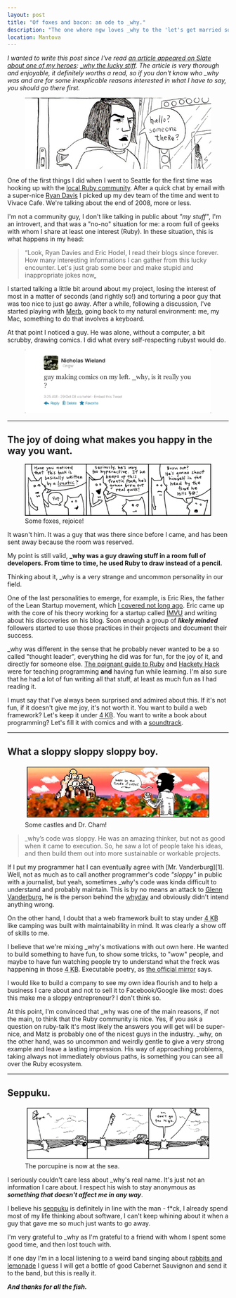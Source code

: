 ```yaml
---
layout: post
title: "Of foxes and bacon: an ode to _why."
description: "The one where ngw loves _why to the 'let's get married soon' level."
location: Mantova
---
```

_I wanted to write this post since I've read [an article appeared on Slate about one of my heroes](http://www.slate.com/articles/technology/technology/2012/03/ruby_ruby_on_rails_and__why_the_disappearance_of_one_of_the_world_s_most_beloved_computer_programmers_.html): [\_why the lucky stiff](http://en.wikipedia.org/wiki/Why_the_lucky_stiff). The article is very thorough and enjoyable, it definitely worths a read, so if you don't know who \_why was and are for some inexplicable reasons interested in what I have to say, you should go there first._

<figure>
  <img src="/images/3/why_himself.jpg" class="border" />
</figure>

One of the first things I did when I went to Seattle for the first time was hooking up with the [local Ruby community](http://www.seattlerb.org/). After a quick chat by email with a super-nice [Ryan Davis](http://zenspider.com) I picked up my dev team of the time and went to Vivace Cafe. We're talking about the end of 2008, more or less.

I'm not a community guy, I don't like talking in public about _"my stuff"_, I'm an introvert, and that was a "no-no" situation for me: a room full of geeks with whom I share at least one interest (Ruby). In these situation, this is what happens in my head:

<blockquote>&ldquo;Look, Ryan Davies and Eric Hodel, I read their blogs since forever. How many interesting informations I can gather from this lucky encounter. Let's just grab some beer and make stupid and inappropriate jokes now&bdquo;</blockquote>

I started talking a little bit around about my project, losing the interest of most in a matter of seconds (and rightly so!) and torturing a poor guy that was too nice to just go away. After a while, following a discussion, I've started playing with [Merb](http://www.merbivore.com/), going back to my natural environment: me, my Mac, something to do that involves a keyboard.

At that point I noticed a guy. He was alone, without a computer, a bit scrubby, drawing comics. I did what every self-respecting rubyst would do.

<figure>
  <img src="/images/3/why_is_it_you.jpg" />
</figure>

***

## The joy of doing what makes you happy in the way you want. ##

<figure>
  <img src="/images/3/foxes.jpg" />
	<figcaption>Some foxes, rejoice!</figcaption>
</figure>

It wasn't him. It was a guy that was there since before I came, and has been sent away because the room was reserved. 

My point is still valid, **\_why was a guy drawing stuff in a room full of developers. From time to time, he used Ruby to draw instead of a pencil.**

Thinking about it, \_why is a very strange and uncommon personality in our field.

One of the last personalities to emerge, for example, is Eric Ries, the father of the Lean Startup movement, which [I covered not long ago](http://nofeed.org/2012/03/08/product-management-is-dead-long-live-to-product-management.html). Eric came up with the core of his theory working for a startup called [IMVU](http://www.imvu.com/) and writing about his discoveries on his blog. Soon enough a group of _**likely minded**_ followers started to use those practices in their projects and document their success.

\_why was different in the sense that he probably never wanted to be a so called "thought leader", everything he did was for fun, for the joy of it, and directly for someone else. [The poignant guide to Ruby](http://mislav.uniqpath.com/poignant-guide/book/) and [Hackety Hack](http://hackety.com) were for teaching programming **and** having fun while learning. I'm also sure that he had a lot of fun writing all that stuff, at least as much fun as I had reading it.

I must say that I've always been surprised and admired about this. If it's not fun, if it doesn't give me joy, it's not worth it. You want to build a web framework? Let's keep it under <abbr title="Four kylobytes">4 KB</abbr>. You want to write a book about programming? Let's fill it with comics and with a [soundtrack](http://mislav.uniqpath.com/poignant-guide/soundtrack/).

***

## What a sloppy sloppy sloppy boy.

<figure>
	<img src="/images/3/dr.cham.jpg" />
	<figcaption> Some castles and Dr. Cham!</figcaption>
</figure>

<blockquote cite="http://www.slate.com/articles/technology/technology/2012/03/ruby_ruby_on_rails_and__why_the_disappearance_of_one_of_the_world_s_most_beloved_computer_programmers_.4.html">
_why’s code was sloppy. He was an amazing thinker, but not as good when it came to execution. So, he saw a lot of people take his ideas, and then build them out into more sustainable or workable projects.
</blockquote>

If I put my programmer hat I can eventually agree with [Mr. Vanderburg][1]. Well, not as much as to call another programmer's code _"sloppy"_ in public with a journalist, but yeah, sometimes \_why's code was kinda difficult to understand and probably maintain. This is by no means an attack to [Glenn Vanderburg](http://vanderburg.org), he is the person behind the [whyday](http://whyday.org/) and obviously didn't intend anything wrong.

On the other hand, I doubt that a web framework built to stay under <abbr title="Four kylobytes">4 KB</abbr> like camping was built with maintainability in mind. It was clearly a show off of skills to me.

<script src="https://gist.github.com/2161200.js"> </script>

I believe that we're mixing \_why's motivations with out own here. He wanted to build something to have fun, to show some tricks, to "wow" people, and maybe to have fun watching people try to understand what the freck was happening in those <abbr title="Four kylobytes">4 KB</abbr>. Executable poetry, as [the official mirror](https://github.com/whymirror) says.

I would like to build a company to see my own idea flourish and to help a business I care about and not to sell it to Facebook/Google like most: does this make me a sloppy entrepreneur? I don't think so.

At this point, I'm convinced that \_why was one of the main reasons, if not the main, to think that the Ruby community is nice. Yes, if you ask a question on ruby-talk it's most likely the answers you will get will be super-nice, and Matz is probably one of the nicest guys in the industry. \_why, on the other hand, was so uncommon and weirdly gentle to give a very strong example and leave a lasting impression. His way of approaching problems, taking always not immediately obvious paths, is something you can see all over the Ruby ecosystem.

***

## Seppuku.

<figure>
  <img src="/images/3/porcupine.jpg" />
	<figcaption>The porcupine is now at the sea.</figcaption>
</figure>

I seriously couldn't care less about \_why's real name. It's just not an information I care about. I respect his wish to stay anonymous as _**something that doesn't affect me in any way**_.

I believe his [seppuku](http://en.wikipedia.org/wiki/Seppuku) is definitely in line with the man - f*ck, I already spend most of my life thinking about software, I can't keep whining about it when a guy that gave me so much just wants to go away.

I'm very grateful to \_why as I'm grateful to a friend with whom I spent some good time, and then lost touch with.

If one day I'm in a local listening to a weird band singing about [rabbits and lemonade](http://viewsourcecode.org/why/lyrics/theThirstyCups.html) I guess I will get a bottle of good Cabernet Sauvignon and send it to the band, but this is really it.

__*And thanks for all the fish.*__
